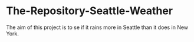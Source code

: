 # The-Repository-Seattle-Weather
The aim of this project is to se if it rains more in Seattle than it does in New York.
